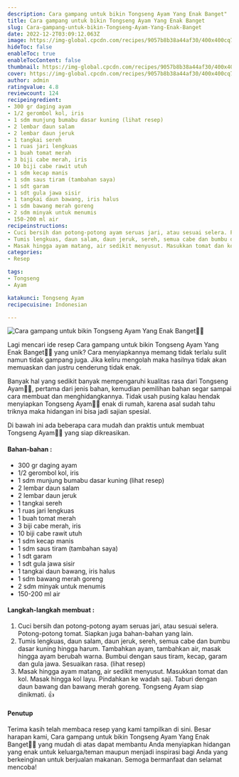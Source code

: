 ```yaml
---
description: Cara gampang untuk bikin Tongseng Ayam Yang Enak Banget"
title: Cara gampang untuk bikin Tongseng Ayam Yang Enak Banget
slug: Cara-gampang-untuk-bikin-Tongseng-Ayam-Yang-Enak-Banget
date: 2022-12-2T03:09:12.063Z
image: https://img-global.cpcdn.com/recipes/9057b8b38a44af30/400x400cq70/photo.jpg
hideToc: false
enableToc: true
enableTocContent: false
thumbnail: https://img-global.cpcdn.com/recipes/9057b8b38a44af30/400x400cq70/photo.jpg
cover: https://img-global.cpcdn.com/recipes/9057b8b38a44af30/400x400cq70/photo.jpg
author: admin
ratingvalue: 4.8
reviewcount: 124
recipeingredient:
- 300 gr daging ayam
- 1/2 gerombol kol, iris
- 1 sdm munjung bumabu dasar kuning (lihat resep)
- 2 lembar daun salam
- 2 lembar daun jeruk
- 1 tangkai sereh
- 1 ruas jari lengkuas
- 1 buah tomat merah
- 3 biji cabe merah, iris
- 10 biji cabe rawit utuh
- 1 sdm kecap manis
- 1 sdm saus tiram (tambahan saya)
- 1 sdt garam
- 1 sdt gula jawa sisir
- 1 tangkai daun bawang, iris halus
- 1 sdm bawang merah goreng
- 2 sdm minyak untuk menumis
- 150-200 ml air
recipeinstructions:
- Cuci bersih dan potong-potong ayam seruas jari, atau sesuai selera. Potong-potong tomat. Siapkan juga bahan-bahan yang lain.
- Tumis lengkuas, daun salam, daun jeruk, sereh, semua cabe dan bumbu dasar kuning hingga harum. Tambahkan ayam, tambahkan air, masak hingga ayam berubah warna. Bumbui dengan saus tiram, kecap, garam dan gula jawa. Sesuaikan rasa. (lihat resep)
- Masak hingga ayam matang, air sedikit menyusut. Masukkan tomat dan kol. Masak hingga kol layu. Pindahkan ke wadah saji. Taburi dengan daun bawang dan bawang merah goreng. Tongseng Ayam siap dinikmati. 👍
categories:
- Resep

tags:
- Tongseng
- Ayam

katakunci: Tongseng Ayam
recipecuisine: Indonesian

---
```


![Cara gampang untuk bikin Tongseng Ayam Yang Enak Banget👩‍🍳](https://img-global.cpcdn.com/recipes/9057b8b38a44af30/400x400cq70/photo.jpg)

Lagi mencari ide resep Cara gampang untuk bikin Tongseng Ayam Yang Enak Banget👩‍🍳 yang unik? Cara menyiapkannya memang tidak terlalu sulit namun tidak gampang juga. Jika keliru mengolah maka hasilnya tidak akan memuaskan dan justru cenderung tidak enak.

Banyak hal yang sedikit banyak mempengaruhi kualitas rasa dari Tongseng Ayam👩‍🍳, pertama dari jenis bahan, kemudian pemilihan bahan segar sampai cara membuat dan menghidangkannya. Tidak usah pusing kalau hendak menyiapkan Tongseng Ayam👩‍🍳 enak di rumah, karena asal sudah tahu triknya maka hidangan ini bisa jadi sajian spesial.

Di bawah ini ada beberapa cara mudah dan praktis untuk membuat Tongseng Ayam👩‍🍳 yang siap dikreasikan.

<!--inarticleads1-->

#### Bahan-bahan :

- 300 gr daging ayam
- 1/2 gerombol kol, iris
- 1 sdm munjung bumabu dasar kuning (lihat resep)
- 2 lembar daun salam
- 2 lembar daun jeruk
- 1 tangkai sereh
- 1 ruas jari lengkuas
- 1 buah tomat merah
- 3 biji cabe merah, iris
- 10 biji cabe rawit utuh
- 1 sdm kecap manis
- 1 sdm saus tiram (tambahan saya)
- 1 sdt garam
- 1 sdt gula jawa sisir
- 1 tangkai daun bawang, iris halus
- 1 sdm bawang merah goreng
- 2 sdm minyak untuk menumis
- 150-200 ml air

<!--inarticleads2-->

#### Langkah-langkah membuat :

1. Cuci bersih dan potong-potong ayam seruas jari, atau sesuai selera. Potong-potong tomat. Siapkan juga bahan-bahan yang lain.
1. Tumis lengkuas, daun salam, daun jeruk, sereh, semua cabe dan bumbu dasar kuning hingga harum. Tambahkan ayam, tambahkan air, masak hingga ayam berubah warna. Bumbui dengan saus tiram, kecap, garam dan gula jawa. Sesuaikan rasa. (lihat resep)
1. Masak hingga ayam matang, air sedikit menyusut. Masukkan tomat dan kol. Masak hingga kol layu. Pindahkan ke wadah saji. Taburi dengan daun bawang dan bawang merah goreng. Tongseng Ayam siap dinikmati. 👍

#### Penutup

Terima kasih telah membaca resep yang kami tampilkan di sini. Besar harapan kami, Cara gampang untuk bikin Tongseng Ayam Yang Enak Banget👩‍🍳 yang mudah di atas dapat membantu Anda menyiapkan hidangan yang enak untuk keluarga/teman maupun menjadi inspirasi bagi Anda yang berkeinginan untuk berjualan makanan. Semoga bermanfaat dan selamat mencoba!
